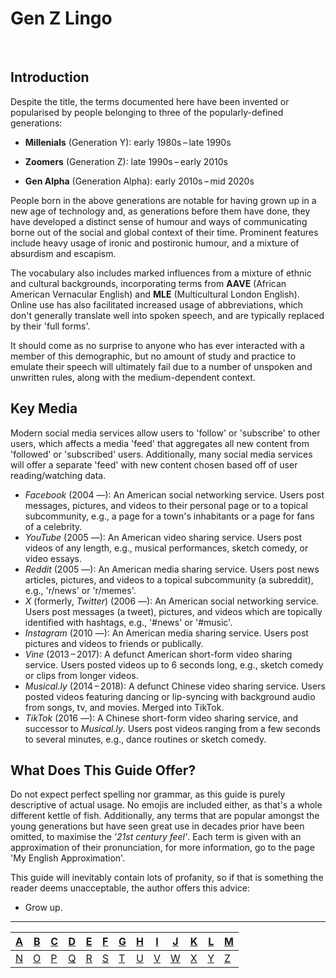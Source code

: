 # Gen Z Lingo

<br>

## Introduction

Despite the title, the terms documented here have been invented or popularised by people belonging to three of the popularly-defined generations:

- **Millenials** (Generation Y): early 1980s – late 1990s

- **Zoomers** (Generation Z): late 1990s – early 2010s

- **Gen Alpha** (Generation Alpha): early 2010s – mid 2020s

People born in the above generations are notable for having grown up in a new age of technology and, as generations before them have done, they have developed a distinct sense of humour and ways of communicating borne out of the social and global context of their time. Prominent features include heavy usage of ironic and postironic humour, and a mixture of absurdism and escapism.

The vocabulary also includes marked influences from a mixture of ethnic and cultural backgrounds, incorporating terms from **AAVE** (African American Vernacular English) and **MLE** (Multicultural London English). Online use has also facilitated increased usage of abbreviations, which don't generally translate well into spoken speech, and are typically replaced by their 'full forms'.

It should come as no surprise to anyone who has ever interacted with a member of this demographic, but no amount of study and practice to emulate their speech will ultimately fail due to a number of unspoken and unwritten rules, along with the medium-dependent context.

## Key Media

Modern social media services allow users to 'follow' or 'subscribe' to other users, which affects a media 'feed' that aggregates all new content from 'followed' or 'subscribed' users. Additionally, many social media services will offer a separate 'feed' with new content chosen based off of user reading/watching data.

- *Facebook* (2004 —): An American social networking service. Users post messages, pictures, and videos to their personal page or to a topical subcommunity, e.g., a page for a town's inhabitants or a page for fans of a celebrity.
- *YouTube* (2005 —): An American video sharing service. Users post videos of any length, e.g., musical performances, sketch comedy, or video essays.
- *Reddit* (2005 —): An American media sharing service. Users post news articles, pictures, and videos to a topical subcommunity (a subreddit), e.g., 'r/news' or 'r/memes'.
- *X* (formerly, *Twitter*) (2006 —): An American social networking service. Users post messages (a tweet), pictures, and videos which are topically identified with hashtags, e.g., '#news' or '#music'.
- *Instagram* (2010 —): An American media sharing service. Users post pictures and videos to friends or publically.
- *Vine* (2013 – 2017): A defunct American short-form video sharing service. Users posted videos up to 6 seconds long, e.g., sketch comedy or clips from longer videos.
- *Musical.ly* (2014 – 2018): A defunct Chinese video sharing service. Users posted videos featuring dancing or lip-syncing with background audio from songs, tv, and movies. Merged into TikTok.
- *TikTok* (2016 —): A Chinese short-form video sharing service, and successor to *Musical.ly*. Users post videos ranging from a few seconds to several minutes, e.g., dance routines or sketch comedy.


## What Does This Guide Offer?

Do not expect perfect spelling nor grammar, as this guide is purely descriptive of actual usage. No emojis are included either, as that's a whole different kettle of fish. Additionally, any terms that are popular amongst the young generations but have seen great use in decades prior have been omitted, to maximise the *'21st century feel'*. Each term is given with an approximation of their pronunciation, for more information, go to the page 'My English Approximation'.

This guide will inevitably contain lots of profanity, so if that is something the reader deems unacceptable, the author offers this advice:

- Grow up.

---

| <a href="#a">A</a> | <a href="#b">B</a> | <a href="#c">C</a> | <a href="#d">D</a> | <a href="#e">E</a> | <a href="#f">F</a> | <a href="#g">G</a> | <a href="#h">H</a> | <a href="#i">I</a> | <a href="#j">J</a> | <a href="#k">K</a> | <a href="#l">L</a> | <a href="#m">M</a> |
| --- | --- | --- | --- | --- | --- | --- | --- | --- | --- | --- | --- | --- |
| <a href="#n">N</a> | <a href="#o">O</a> | <a href="#p">P</a> | <a href="#q">Q</a> | <a href="#r">R</a> | <a href="#s">S</a> | <a href="#t">T</a> | <a href="#u">U</a> | <a href="#v">V</a> | <a href="#w">W</a> | <a href="#x">X</a> | <a href="#y">Y</a> | <a href="#z">Z</a> |

<div id="LingoContainer"></div></div>